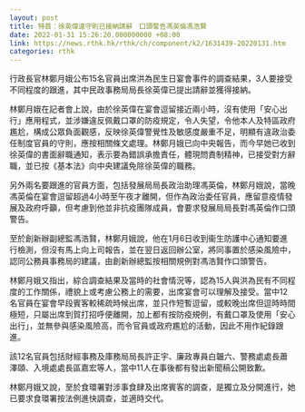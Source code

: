 ```yaml
---
layout: post
title: 特首：徐英偉違守則已接納請辭　口頭警告馮英倫馮浩賢
date: 2022-01-31 15:26:20.000000000 +08:00
link: https://news.rthk.hk/rthk/ch/component/k2/1631439-20220131.htm
categories: rthk
---
```


行政長官林鄭月娥公布15名官員出席洪為民生日宴會事件的調查結果，3人要接受不同程度的跟進，其中民政事務局局長徐英偉已提出請辭並獲得接納。

林鄭月娥在記者會上說，由於徐英偉在宴會逗留接近兩小時，沒有使用「安心出行」應用程式，並涉嫌違反佩戴口罩的防疫規定，令人失望，令他本人及特區政府尷尬，構成公眾負面觀感，反映徐英偉警覺性及敏感度嚴重不足，明顯有違政治委任制度官員的守則，應按相關條文處理。林鄭月娥已向中央報告，而今早她已收到徐英偉的書面辭職通知，表示要為錯誤承擔責任，體現問責制精神，已接受對方辭職，並已按《基本法》向中央建議免除徐英偉的職務。

另外兩名要跟進的官員方面，包括發展局局長政治助理馮英倫，林鄭月娥說，當晚馮英倫在宴會逗留超過4小時至午夜才離開，但作為政治委任官員，應留意疫情發展及政府呼籲，但考慮到他並非抗疫團隊成員，會要求發展局局長對馮英倫作口頭警告。

至於創新辦副總監馮浩賢，林鄭月娥說，他在1月6日收到衞生防護中心通知要進行檢測，但沒有馬上向上司報告，並在翌日返回辦公室，將同事置於感染風險中，認同公務員事務局的建議，由創新辦總監按相關規例對馮浩賢作口頭警告。

林鄭月娥又指出，綜合調查結果及當時的社會情況等，認為15人與洪為民有不同程度的工作關係，禮貌上或考慮公務上的需要，出席宴會可以理解及接受。當中12名官員在宴會早段賓客較稀疏時候出席，並只作短暫逗留，或較晚出席但逗時時間極短，只屬出席到賀打招呼便離開，加上都有按防疫規例，有戴口罩及使用「安心出行」，並無參與感染風險高，而令官員或政府尷尬的活動，因此不用作紀錄跟進。

該12名官員包括財經事務及庫務局局長許正宇、廉政專員白韞六、警務處處長蕭澤頤、入境處處長區嘉宏等人，當中11人在事後都有發出新聞稿公開致歉。

林鄭月娥又說，至於食環署對涉事食肆及出席賓客的調查，是獨立及分開進行，她已要求食環署按法例進快調查，並適時交代。
